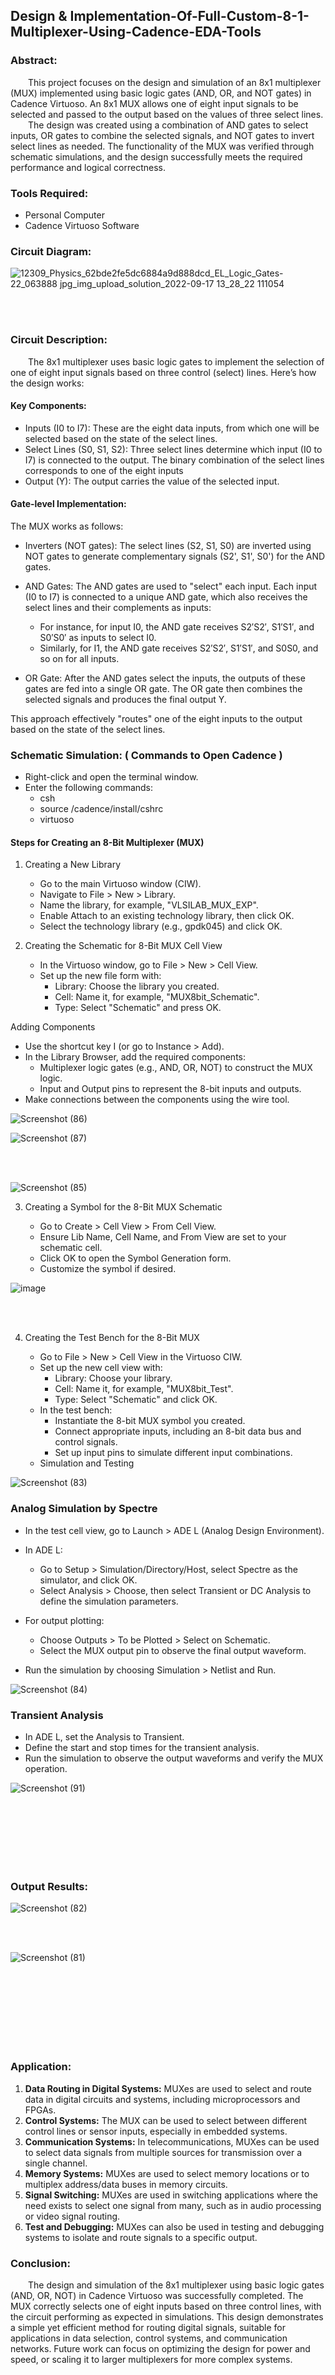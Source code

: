 ## Design & Implementation-Of-Full-Custom-8-1-Multiplexer-Using-Cadence-EDA-Tools

### Abstract:
&emsp;&emsp;This project focuses on the design and simulation of an 8x1 multiplexer (MUX) implemented using basic logic gates (AND, OR, and NOT gates) in Cadence Virtuoso. An 8x1 MUX allows one of eight input signals to be selected and passed to the output based on the values of three select lines. 
<br>
&emsp;&emsp;The design was created using a combination of AND gates to select inputs, OR gates to combine the selected signals, and NOT gates to invert select lines as needed. The functionality of the MUX was verified through schematic simulations, and the design successfully meets the required performance and logical correctness.

### Tools Required:

  + Personal Computer
  + Cadence Virtuoso Software

### Circuit Diagram:

![12309_Physics_62bde2fe5dc6884a9d888dcd_EL_Logic_Gates-22_063888 jpg_img_upload_solution_2022-09-17 13_28_22 111054](https://github.com/user-attachments/assets/a360aa1e-bbcb-4754-bfb5-6dec858352ba)

<br>
<br>

### Circuit Description:

&emsp;&emsp;The 8x1 multiplexer uses basic logic gates to implement the selection of one of eight input signals based on three control (select) lines. Here’s how the design works:

#### Key Components:

  + Inputs (I0 to I7): These are the eight data inputs, from which one will be selected based on the state of the select lines.
  + Select Lines (S0, S1, S2): Three select lines determine which input (I0 to I7) is connected to the output. The binary combination of the select lines corresponds to one of the eight inputs
  + Output (Y): The output carries the value of the selected input.

#### Gate-level Implementation:

The MUX works as follows:

   - Inverters (NOT gates): The select lines (S2, S1, S0) are inverted using NOT gates to generate complementary signals (S2', S1', S0') for the AND gates.

   - AND Gates: The AND gates are used to "select" each input. Each input (I0 to I7) is connected to a unique AND gate, which also receives the select lines and their
    complements as inputs:
       + For instance, for input I0, the AND gate receives S2′S2′, S1′S1′, and S0′S0′ as inputs to select I0.
       + Similarly, for I1, the AND gate receives S2′S2′, S1′S1′, and S0S0, and so on for all inputs.

   - OR Gate: After the AND gates select the inputs, the outputs of these gates are fed into a single OR gate. The OR gate then combines the selected signals and produces the final output Y.

This approach effectively "routes" one of the eight inputs to the output based on the state of the select lines.

### Schematic Simulation: ( Commands to Open Cadence )

  - Right-click and open the terminal window.
  - Enter the following commands:
      + csh
      + source /cadence/install/cshrc
      + virtuoso

#### Steps for Creating an 8-Bit Multiplexer (MUX)

1. Creating a New Library

   + Go to the main Virtuoso window (CIW).
   + Navigate to File > New > Library.
   + Name the library, for example, "VLSILAB_MUX_EXP".
   + Enable Attach to an existing technology library, then click OK.
   + Select the technology library (e.g., gpdk045) and click OK.

2. Creating the Schematic for 8-Bit MUX Cell View

   - In the Virtuoso window, go to File > New > Cell View.
   - Set up the new file form with:
      + Library: Choose the library you created.
      + Cell: Name it, for example, "MUX8bit_Schematic".
      + Type: Select "Schematic" and press OK.

Adding Components

  - Use the shortcut key I (or go to Instance > Add).
  - In the Library Browser, add the required components:
      + Multiplexer logic gates (e.g., AND, OR, NOT) to construct the MUX logic.
      + Input and Output pins to represent the 8-bit inputs and outputs.
  - Make connections between the components using the wire tool.
    
![Screenshot (86)](https://github.com/user-attachments/assets/a1007542-65de-4536-8378-4d91e0ec04f4)

![Screenshot (87)](https://github.com/user-attachments/assets/3d9bee47-979c-4bb1-8d4c-c6be5633cd56)

<br>
<br>

![Screenshot (85)](https://github.com/user-attachments/assets/0048f4fc-0c32-4819-8509-1fed458ac923)


3. Creating a Symbol for the 8-Bit MUX Schematic

   - Go to Create > Cell View > From Cell View.
   - Ensure Lib Name, Cell Name, and From View are set to your schematic cell.
   - Click OK to open the Symbol Generation form.
   - Customize the symbol if desired.

![image](https://github.com/user-attachments/assets/e5a1c977-82d7-4df3-94a4-cee3a13f3d84)

<br>
<br>

4. Creating the Test Bench for the 8-Bit MUX

   - Go to File > New > Cell View in the Virtuoso CIW.
   - Set up the new cell view with:
       + Library: Choose your library.
       + Cell: Name it, for example, "MUX8bit_Test".
       + Type: Select "Schematic" and click OK.
   - In the test bench:
       + Instantiate the 8-bit MUX symbol you created.
       + Connect appropriate inputs, including an 8-bit data bus and control signals.
       + Set up input pins to simulate different input combinations.
   - Simulation and Testing

![Screenshot (83)](https://github.com/user-attachments/assets/4048865f-ba0a-4b7a-9b72-b33d0dffbbb8)

### Analog Simulation by Spectre

   - In the test cell view, go to Launch > ADE L (Analog Design Environment).

   - In ADE L:
       + Go to Setup > Simulation/Directory/Host, select Spectre as the simulator, and click OK.
       + Select Analysis > Choose, then select Transient or DC Analysis to define the simulation parameters.
   - For output plotting:
       + Choose Outputs > To be Plotted > Select on Schematic.
       + Select the MUX output pin to observe the final output waveform.

   - Run the simulation by choosing Simulation > Netlist and Run.

![Screenshot (84)](https://github.com/user-attachments/assets/c3a2d34c-d4eb-4b92-8cb5-2c77d8fffc03)

### Transient Analysis

   - In ADE L, set the Analysis to Transient.
   - Define the start and stop times for the transient analysis.
   - Run the simulation to observe the output waveforms and verify the MUX operation.

![Screenshot (91)](https://github.com/user-attachments/assets/ed32ea7f-0897-475f-956e-32b4c36d7916)

<br>
<br>
<br>
<br>
<br>
<br>

### Output Results:

![Screenshot (82)](https://github.com/user-attachments/assets/3fe2242f-0fee-4700-a6b3-75de9cac654a)

<br>
<br>

![Screenshot (81)](https://github.com/user-attachments/assets/b90c8903-5c2a-438e-97c3-c08e60dc46e9)

<br>
<br>
<br>
<br>
<br>
<br>
<br>

### Application:

  1) **Data Routing in Digital Systems:** MUXes are used to select and route data in digital circuits and systems, including microprocessors and FPGAs.
  2) **Control Systems:** The MUX can be used to select between different control lines or sensor inputs, especially in embedded systems.
  3) **Communication Systems:** In telecommunications, MUXes can be used to select data signals from multiple sources for transmission over a single channel.
  4) **Memory Systems:** MUXes are used to select memory locations or to multiplex address/data buses in memory circuits.
  5) **Signal Switching:** MUXes are used in switching applications where the need exists to select one signal from many, such as in audio processing or video signal routing.
  6) **Test and Debugging:** MUXes can also be used in testing and debugging systems to isolate and route signals to a specific output.


### Conclusion:

&emsp;&emsp;The design and simulation of the 8x1 multiplexer using basic logic gates (AND, OR, NOT) in Cadence Virtuoso was successfully completed. The MUX correctly selects one of eight inputs based on three control lines, with the circuit performing as expected in simulations. This design demonstrates a simple yet efficient method for routing digital signals, suitable for applications in data selection, control systems, and communication networks. Future work can focus on optimizing the design for power and speed, or scaling it to larger multiplexers for more complex systems.
